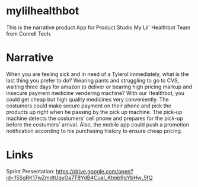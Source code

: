 # mylilhealthbot
This is the narrative product App for Product Studio My Lil' Healthbot Team from Conrell Tech. 

# Narrative

  When you are feeling sick and in need of a Tylerol immediately, what is the last thing you prefer to do? Wearing pants and struggling to go to CVS, waiting three days for amazon to deliver or bearing high pricing markup and insecure payment medicine vendering machine? With our Healthbot, you could get cheap but high quality medicines very conveniently. The costumers could make secure payment on their phone and pick the products up right when he passing by the pick up machine. The pick-up machine detects the costumers’ cell phone and prepares for the pick-up before the costumers’ arrival. Also, the mobile app could push a promotion notification according to his purchasing history to ensure cheap pricing.
  
# Links

  Sprint Presentation: 
  https://drive.google.com/open?id=15SgRK17wZmdtUqyGa7T8YdB4CuaI_Ktmb9gYbHw_5fQ
